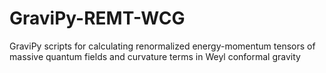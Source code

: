 # GraviPy-REMT-WCG
GraviPy scripts for calculating renormalized energy-momentum tensors of massive quantum fields and curvature terms in Weyl conformal gravity
